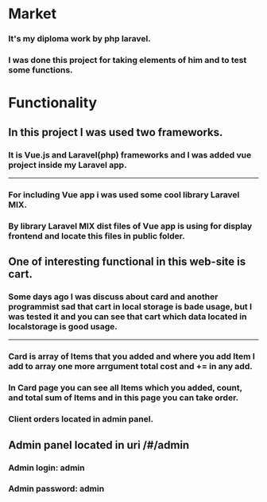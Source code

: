 Market
===============
### It's my diploma work by php laravel.

### I was done this project for taking elements of him and to test some functions.

Functionality
===============

## In this project I was used two frameworks.

### It is Vue.js and Laravel(php) frameworks and I was added vue project inside my Laravel app.

---
### For including Vue app i was used some cool library Laravel MIX.

### By library Laravel MIX dist files of Vue app is using for display frontend and locate this files in public folder.

## One of interesting functional in this web-site is cart.

### Some days ago I was discuss about card and another programmist sad that cart in local storage is bade usage, but I was tested it and you can see that cart which data located in localstorage is good usage.
---
### Card is array of Items that you added and where you add Item I add to array one more arrgument total cost and += in any add. 

### In Card page you can see all Items which you added, count, and total sum of Items and in this page you can take order.

### Client orders located in admin panel.

## Admin panel located in uri /#/admin

### Admin login: admin

### Admin password: admin